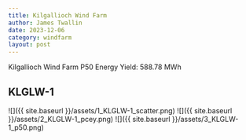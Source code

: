 ```yaml
---
title: Kilgallioch Wind Farm
author: James Twallin
date: 2023-12-06
category: windfarm
layout: post
---
```

Kilgallioch Wind Farm P50 Energy Yield: 588.78 MWh

KLGLW-1
-------------
![]({{ site.baseurl }}/assets/1_KLGLW-1_scatter.png)
![]({{ site.baseurl }}/assets/2_KLGLW-1_pcey.png)
![]({{ site.baseurl }}/assets/3_KLGLW-1_p50.png)

